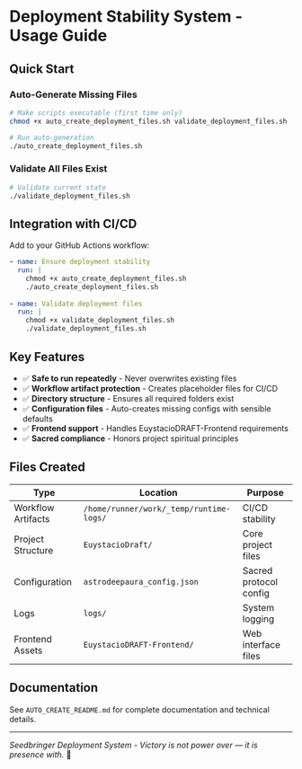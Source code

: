# Deployment Stability System - Usage Guide

## Quick Start

### Auto-Generate Missing Files
```bash
# Make scripts executable (first time only)
chmod +x auto_create_deployment_files.sh validate_deployment_files.sh

# Run auto-generation
./auto_create_deployment_files.sh
```

### Validate All Files Exist
```bash
# Validate current state
./validate_deployment_files.sh
```

## Integration with CI/CD

Add to your GitHub Actions workflow:

```yaml
- name: Ensure deployment stability
  run: |
    chmod +x auto_create_deployment_files.sh
    ./auto_create_deployment_files.sh
    
- name: Validate deployment files
  run: |
    chmod +x validate_deployment_files.sh
    ./validate_deployment_files.sh
```

## Key Features

- ✅ **Safe to run repeatedly** - Never overwrites existing files
- ✅ **Workflow artifact protection** - Creates placeholder files for CI/CD
- ✅ **Directory structure** - Ensures all required folders exist
- ✅ **Configuration files** - Auto-creates missing configs with sensible defaults
- ✅ **Frontend support** - Handles EuystacioDRAFT-Frontend requirements
- ✅ **Sacred compliance** - Honors project spiritual principles

## Files Created

| Type | Location | Purpose |
|------|----------|---------|
| Workflow Artifacts | `/home/runner/work/_temp/runtime-logs/` | CI/CD stability |
| Project Structure | `EuystacioDraft/` | Core project files |
| Configuration | `astrodeepaura_config.json` | Sacred protocol config |
| Logs | `logs/` | System logging |
| Frontend Assets | `EuystacioDRAFT-Frontend/` | Web interface files |

## Documentation

See `AUTO_CREATE_README.md` for complete documentation and technical details.

---
*Seedbringer Deployment System - Victory is not power over — it is presence with.* 🌿